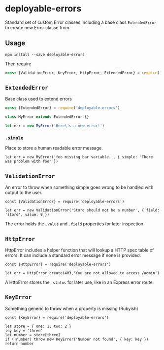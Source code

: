 # deployable-errors

Standard set of custom Error classes including a base class `ExtendedError` to create new Error classe from. 

## Usage

```
npm install --save deployable-errors
```

Then require

```javascript 
const {ValidationError, KeyError, HttpError, ExtendedError} = require('deployable-errors')
```

## `ExtendedError`

Base class used to extend errors

```javascript
const {ExtendedError} = require('deployable-errors')

class MyError extends ExtendedError {}

let err = new MyError('Here\'s a new error!')
```

### `.simple`

Place to store a human readable error message.

    let err = new MyError('foo missing bar variable.', { simple: "There was problem with foo" })


## `ValidationError`

An error to throw when something simple goes wrong to be handled with output to the user. 

    const {ValidationError} = require('deployable-errors')

    let err = new ValidationError('Store should not be a number', { field: 'store', value: 9 })

The error holds the `.value` and `.field` properties for later inspection.


## `HttpError`

HttpError includes a helper function that will lookup a HTTP spec table of errors.
It can include a standard error message if none is provided.

    const {HttpError} = require('deployable-errors')
 
    let err = HttpError.create(403,'You are not allowed to access /admin')

A HttpError stores the `.status` for later use, like in an Express error route.

 
## `KeyError`

Something generic to throw when a property is missing (Rubyish)

    const {KeyError} = require('deployable-errors')
  
    let store = { one: 1, two: 2 }
    ley key = 'three'
    let number = store[three]
    if (!number) throw new KeyError('Number not found', { key: key })
    return number
    
